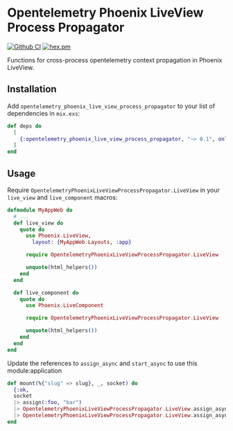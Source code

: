 # Opentelemetry Phoenix LiveView Process Propagator

[![Github CI](https://github.com/open-telemetrex/opentelemetry_phoenix_live_view_process_propagator/workflows/CI/badge.svg)](https://github.com/open-telemetrex/opentelemetry_phoenix_live_view_process_propagator/actions?query=workflow%3ACI)
[![hex.pm](https://img.shields.io/hexpm/v/opentelemetry_phoenix_live_view_process_propagator.svg)](https://hex.pm/packages/opentelemetry_phoenix_live_view_process_propagator)

<!-- MDOC !-->

Functions for cross-process opentelemetry context propagation in Phoenix LiveView.

## Installation

Add `opentelemetry_phoenix_live_view_process_propagator` to your list of dependencies in `mix.exs`:

```elixir
def deps do
  [
    {:opentelemetry_phoenix_live_view_process_propagator, "~> 0.1", only: [:dev, :test], runtime: false}
  ]
end
```

## Usage

Require `OpentelemetryPhoenixLiveViewProcessPropagator.LiveView` in your `live_view` and `live_component` macros:

```elixir
defmodule MyAppWeb do
  # ...
  def live_view do
    quote do
      use Phoenix.LiveView,
        layout: {MyAppWeb.Layouts, :app}

      require OpentelemetryPhoenixLiveViewProcessPropagator.LiveView

      unquote(html_helpers())
    end
  end

  def live_component do
    quote do
      use Phoenix.LiveComponent

      require OpentelemetryPhoenixLiveViewProcessPropagator.LiveView

      unquote(html_helpers())
    end
  end
end
```

Update the references to `assign_async` and `start_async` to use this module:application

```elixir
def mount(%{"slug" => slug}, _, socket) do
  {:ok,
  socket
  |> assign(:foo, "bar")
  |> OpentelemetryPhoenixLiveViewProcessPropagator.LiveView.assign_async(:org, fn -> {:ok, %{org: fetch_org!(slug)}} end)
  |> OpentelemetryPhoenixLiveViewProcessPropagator.LiveView.assign_async([:profile, :rank], fn -> {:ok, %{profile: ..., rank: ...}} end)}
end
```